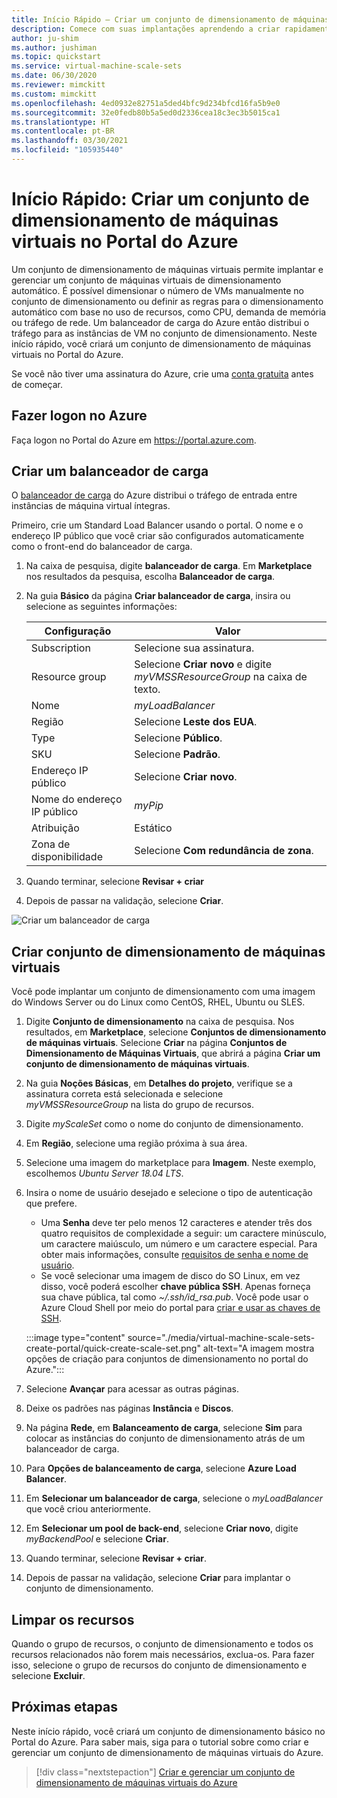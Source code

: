```yaml
---
title: Início Rápido – Criar um conjunto de dimensionamento de máquinas virtuais no portal do Azure
description: Comece com suas implantações aprendendo a criar rapidamente um conjunto de dimensionamento de máquinas virtuais no portal do Azure.
author: ju-shim
ms.author: jushiman
ms.topic: quickstart
ms.service: virtual-machine-scale-sets
ms.date: 06/30/2020
ms.reviewer: mimckitt
ms.custom: mimckitt
ms.openlocfilehash: 4ed0932e82751a5ded4bfc9d234bfcd16fa5b9e0
ms.sourcegitcommit: 32e0fedb80b5a5ed0d2336cea18c3ec3b5015ca1
ms.translationtype: HT
ms.contentlocale: pt-BR
ms.lasthandoff: 03/30/2021
ms.locfileid: "105935440"
---
```

# <a name="quickstart-create-a-virtual-machine-scale-set-in-the-azure-portal"></a>Início Rápido: Criar um conjunto de dimensionamento de máquinas virtuais no Portal do Azure

Um conjunto de dimensionamento de máquinas virtuais permite implantar e gerenciar um conjunto de máquinas virtuais de dimensionamento automático. É possível dimensionar o número de VMs manualmente no conjunto de dimensionamento ou definir as regras para o dimensionamento automático com base no uso de recursos, como CPU, demanda de memória ou tráfego de rede. Um balanceador de carga do Azure então distribui o tráfego para as instâncias de VM no conjunto de dimensionamento. Neste início rápido, você criará um conjunto de dimensionamento de máquinas virtuais no Portal do Azure.

Se você não tiver uma assinatura do Azure, crie uma [conta gratuita](https://azure.microsoft.com/free/?WT.mc_id=A261C142F) antes de começar.


## <a name="log-in-to-azure"></a>Fazer logon no Azure
Faça logon no Portal do Azure em https://portal.azure.com.

## <a name="create-a-load-balancer"></a>Criar um balanceador de carga

O [balanceador de carga](../load-balancer/load-balancer-overview.md) do Azure distribui o tráfego de entrada entre instâncias de máquina virtual íntegras. 

Primeiro, crie um Standard Load Balancer usando o portal. O nome e o endereço IP público que você criar são configurados automaticamente como o front-end do balanceador de carga.

1. Na caixa de pesquisa, digite **balanceador de carga**. Em **Marketplace** nos resultados da pesquisa, escolha **Balanceador de carga**.
1. Na guia **Básico** da página **Criar balanceador de carga**, insira ou selecione as seguintes informações:

    | Configuração                 | Valor   |
    | ---| ---|
    | Subscription  | Selecione sua assinatura.    |    
    | Resource group | Selecione **Criar novo** e digite *myVMSSResourceGroup* na caixa de texto.|
    | Nome           | *myLoadBalancer*         |
    | Região         | Selecione **Leste dos EUA**.       |
    | Type          | Selecione **Público**.       |
    | SKU           | Selecione **Padrão**.       |
    | Endereço IP público | Selecione **Criar novo**. |
    | Nome do endereço IP público  | *myPip*   |
    | Atribuição| Estático |
    | Zona de disponibilidade | Selecione **Com redundância de zona**. |

1. Quando terminar, selecione **Revisar + criar** 
1. Depois de passar na validação, selecione **Criar**. 

![Criar um balanceador de carga](./media/virtual-machine-scale-sets-create-portal/load-balancer.png)

## <a name="create-virtual-machine-scale-set"></a>Criar conjunto de dimensionamento de máquinas virtuais
Você pode implantar um conjunto de dimensionamento com uma imagem do Windows Server ou do Linux como CentOS, RHEL, Ubuntu ou SLES.

1. Digite **Conjunto de dimensionamento** na caixa de pesquisa. Nos resultados, em **Marketplace**, selecione **Conjuntos de dimensionamento de máquinas virtuais**. Selecione **Criar** na página **Conjuntos de Dimensionamento de Máquinas Virtuais**, que abrirá a página **Criar um conjunto de dimensionamento de máquinas virtuais**. 
1. Na guia **Noções Básicas**, em **Detalhes do projeto**, verifique se a assinatura correta está selecionada e selecione *myVMSSResourceGroup* na lista do grupo de recursos. 
1. Digite *myScaleSet* como o nome do conjunto de dimensionamento.
1. Em **Região**, selecione uma região próxima à sua área.
1. Selecione uma imagem do marketplace para **Imagem**. Neste exemplo, escolhemos *Ubuntu Server 18.04 LTS*.
1. Insira o nome de usuário desejado e selecione o tipo de autenticação que prefere.
   - Uma **Senha** deve ter pelo menos 12 caracteres e atender três dos quatro requisitos de complexidade a seguir: um caractere minúsculo, um caractere maiúsculo, um número e um caractere especial. Para obter mais informações, consulte [requisitos de senha e nome de usuário](../virtual-machines/windows/faq.md#what-are-the-username-requirements-when-creating-a-vm).
   - Se você selecionar uma imagem de disco do SO Linux, em vez disso, você poderá escolher **chave pública SSH**. Apenas forneça sua chave pública, tal como *~/.ssh/id_rsa.pub*. Você pode usar o Azure Cloud Shell por meio do portal para [criar e usar as chaves de SSH](../virtual-machines/linux/mac-create-ssh-keys.md).
   
    :::image type="content" source="./media/virtual-machine-scale-sets-create-portal/quick-create-scale-set.png" alt-text="A imagem mostra opções de criação para conjuntos de dimensionamento no portal do Azure.":::

1. Selecione **Avançar** para acessar as outras páginas. 
1. Deixe os padrões nas páginas **Instância** e **Discos**.
1. Na página **Rede**, em **Balanceamento de carga**, selecione **Sim** para colocar as instâncias do conjunto de dimensionamento atrás de um balanceador de carga. 
1. Para **Opções de balanceamento de carga**, selecione **Azure Load Balancer**.
1. Em **Selecionar um balanceador de carga**, selecione o *myLoadBalancer* que você criou anteriormente.
1. Em **Selecionar um pool de back-end**, selecione **Criar novo**, digite *myBackendPool* e selecione **Criar**.
1. Quando terminar, selecione **Revisar + criar**. 
1. Depois de passar na validação, selecione **Criar** para implantar o conjunto de dimensionamento.


## <a name="clean-up-resources"></a>Limpar os recursos
Quando o grupo de recursos, o conjunto de dimensionamento e todos os recursos relacionados não forem mais necessários, exclua-os. Para fazer isso, selecione o grupo de recursos do conjunto de dimensionamento e selecione **Excluir**.


## <a name="next-steps"></a>Próximas etapas
Neste início rápido, você criará um conjunto de dimensionamento básico no Portal do Azure. Para saber mais, siga para o tutorial sobre como criar e gerenciar um conjunto de dimensionamento de máquinas virtuais do Azure.

> [!div class="nextstepaction"]
> [Criar e gerenciar um conjunto de dimensionamento de máquinas virtuais do Azure](tutorial-create-and-manage-powershell.md)
